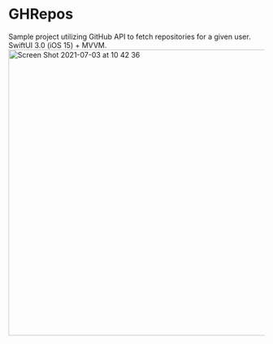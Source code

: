 # GHRepos
Sample project utilizing GitHub API to fetch repositories for a given user. SwiftUI 3.0 (iOS 15) + MVVM.
<img width="564" alt="Screen Shot 2021-07-03 at 10 42 36" src="https://user-images.githubusercontent.com/6804537/124348650-65675380-dbeb-11eb-947b-d09c12c4bbd6.png">



